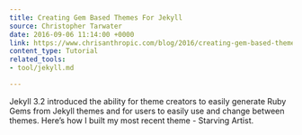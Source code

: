 ```yaml
---
title: Creating Gem Based Themes For Jekyll
source: Christopher Tarwater
date: 2016-09-06 11:14:00 +0000
link: https://www.chrisanthropic.com/blog/2016/creating-gem-based-themes-for-jekyll/
content_type: Tutorial
related_tools:
- tool/jekyll.md

---
```

Jekyll 3.2 introduced the ability for theme creators to easily generate Ruby Gems from Jekyll themes and for users to easily use and change between themes. Here’s how I built my most recent theme - Starving Artist.





